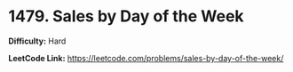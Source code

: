 # 1479. Sales by Day of the Week

**Difficulty:** Hard

**LeetCode Link:** https://leetcode.com/problems/sales-by-day-of-the-week/

